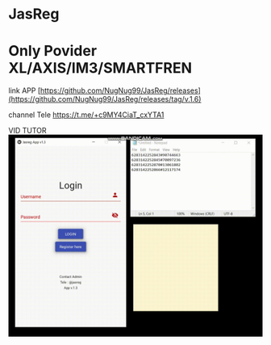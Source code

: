# JasReg
# Only Povider XL/AXIS/IM3/SMARTFREN


link APP
[https://github.com/NugNug99/JasReg/releases](https://github.com/NugNug99/JasReg/releases/tag/v.1.6)


channel Tele
https://t.me/+c9MY4CiaT_cxYTA1

VID TUTOR
![](tutor.gif)



